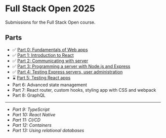 # Full Stack Open 2025
Submissions for the Full Stack Open course.

## Parts
- ✅ [Part 0: Fundamentals of Web apps](./part0)
- ✅ [Part 1: Introduction to React](./part1)
- ✅ [Part 2: Communicating with server](./part2)
- ✅ [Part 3: Programming a server with Node.js and Express](https://github.com/wrongpixels/fsopen-part3)
- ✅ [Part 4: Testing Express servers, user administration](./part4)
- ⌛ [Part 5: Testing React apps](./part5)
- Part 6: Advanced state management
- Part 7: React router, custom hooks, styling app with CSS and webpack
- Part 8: GraphQL
---
- _Part 9: TypeScript_
- _Part 10: React Native_
- _Part 11: CI/CD_
- _Part 12: Containers_
- _Part 13: Using relational databases_
